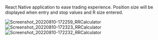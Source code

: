 React Native application to ease trading experience. Position size will be displayed when entry and stop values and R size entered.

![Screenshot_20220810-172259_RRCalculator](https://user-images.githubusercontent.com/89902829/184139498-358daf89-6a32-4294-952f-abcbaebb7a30.jpg)
![Screenshot_20220810-172323_RRCalculator](https://user-images.githubusercontent.com/89902829/184139503-1ac62257-e2dc-4f6d-8771-202fd5df5eb0.jpg)
![Screenshot_20220810-172232_RRCalculator](https://user-images.githubusercontent.com/89902829/184139505-f5c4bf7a-644c-4f01-a1f7-8467ac7acccf.jpg)
